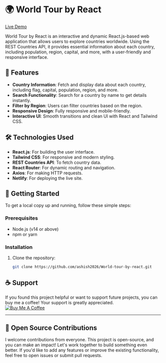# 🌍 World Tour by React
 
[Live Demo](https://rest-country-api-tour.netlify.app/)

World Tour by React is an interactive and dynamic React.js-based web application that allows users to explore countries worldwide. Using the REST Countries API, it provides essential information about each country, including population, region, capital, and more, with a user-friendly and responsive interface.

## 🚀 Features

- **Country Information**: Fetch and display data about each country, including flag, capital, population, region, and more.
- **Search Functionality**: Search for a country by name to get details instantly.
- **Filter by Region**: Users can filter countries based on the region.
- **Responsive Design**: Fully responsive and mobile-friendly.
- **Interactive UI**: Smooth transitions and clean UI with React and Tailwind CSS.

## 🛠️ Technologies Used

- **React.js**: For building the user interface.
- **Tailwind CSS**: For responsive and modern styling.
- **REST Countries API**: To fetch country data.
- **React Router**: For dynamic routing and navigation.
- **Axios**: For making HTTP requests.
- **Netlify**: For deploying the live site.

## 🎉 Getting Started

To get a local copy up and running, follow these simple steps:

### Prerequisites

- Node.js (v14 or above)
- npm or yarn

### Installation

1. Clone the repository:
   ```bash
   git clone https://github.com/ashish2026/World-tour-by-react.git


## ☕ Support

If you found this project helpful or want to support future projects, you can buy me a coffee! Your support is greatly appreciated.  
[![Buy Me A Coffee](https://img.shields.io/badge/Buy%20Me%20A%20Coffee-donate-orange)](https://www.buymeacoffee.com/ashish2026)

---

## 🤝 Open Source Contributions

I welcome contributions from everyone. This project is open-source, and you can make an impact! Let's work together to build something even better. If you'd like to add any features or improve the existing functionality, feel free to open issues or submit pull requests.
